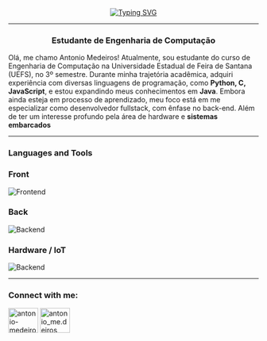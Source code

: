<div align="center">
<a href="https://git.io/typing-svg"><img src="https://readme-typing-svg.demolab.com?font=Fira+Code&weight=900&letterSpacing=large&pause=1000&color=02D4D2&width=435&lines=Olá,+me+chamo+Antonio" alt="Typing SVG" /></a>
</div>

--- 

<h3 align="center">Estudante de Engenharia de Computação</h3>

Olá, me chamo Antonio Medeiros!
Atualmente, sou estudante do curso de Engenharia de Computação na Universidade Estadual de Feira de Santana (UEFS), no 3º semestre. Durante minha trajetória acadêmica, adquiri experiência com diversas linguagens de programação, como **Python, C, JavaScript**, e estou expandindo meus conhecimentos em **Java**. Embora ainda esteja em processo de aprendizado, meu foco está em me especializar como desenvolvedor fullstack, com ênfase no back-end. Além de ter um interesse profundo pela área de hardware e **sistemas embarcados**

---
 
### Languages and Tools
### Front
![Frontend](https://skillicons.dev/icons?i=html,css,js,react)
### Back
![Backend](https://skillicons.dev/icons?i=java,python,c,godot)
### Hardware / IoT
![Backend](https://skillicons.dev/icons?i=arduino,c,cpp)

---

### Connect with me:
<p align="left">
<a href="https://linkedin.com/in/antonio-medeiros-baa8b2260" target="blank"><img align="center" src="https://raw.githubusercontent.com/rahuldkjain/github-profile-readme-generator/master/src/images/icons/Social/linked-in-alt.svg" alt="antonio-medeiros-baa8b2260" height="50" width="60" /></a>
<a href="https://instagram.com/antonio_me.deiros" target="blank"><img align="center" src="https://raw.githubusercontent.com/rahuldkjain/github-profile-readme-generator/master/src/images/icons/Social/instagram.svg" alt="antonio_me.deiros" height="50" width="60" /></a>
</p>



